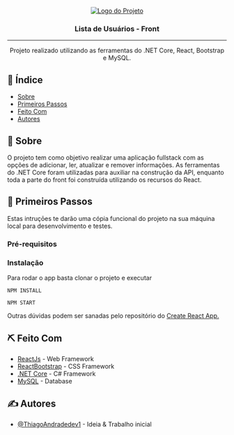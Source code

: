 <p align="center">
  <a href="" rel="noopener">
 <img src="https://user-images.githubusercontent.com/63686057/92182624-81ab3000-ee22-11ea-98ba-fbe3ecef56b3.png" alt="Logo do Projeto"></a>
</p>

<h3 align="center">Lista de Usuários - Front</h3>

---

<p align="center"> Projeto realizado utilizando as ferramentas do .NET Core, React, Bootstrap e MySQL.
    <br> 
</p>

## 📝 Índice

- [Sobre](#sobre)
- [Primeiros Passos](#primeiros_passos)
- [Feito Com](#feito_com)
- [Autores](#autores)

## 🧐 Sobre <a name = "sobre"></a>

O projeto tem como objetivo realizar uma aplicação fullstack com as opções de adicionar, ler, atualizar e remover informações. As ferramentas do .NET Core foram utilizadas para auxiliar na construção da API, enquanto toda a parte do front foi construída utilizando os recursos do React.

## 🏁 Primeiros Passos <a name = "primeiros_passos"></a>

Estas intruçōes te darão uma cópia funcional do projeto na sua máquina local para desenvolvimento e testes.

### Pré-requisitos

### Instalação

Para rodar o app basta clonar o projeto e executar

```
NPM INSTALL
```

```
NPM START
```

Outras dúvidas podem ser sanadas pelo repositório do [Create React App.](https://github.com/facebook/create-react-app)

## ⛏️ Feito Com <a name = "feito_com"></a>

- [ReactJs](https://reactjs.org) - Web Framework
- [ReactBootstrap](https://react-bootstrap.github.io/) - CSS Framework
- [.NET Core](https://www.mysql.com/) - C# Framework
- [MySQL](https://www.mysql.com/) - Database

## ✍️ Autores <a name = "autores"></a>

- [@ThiagoAndradedev1](https://github.com/ThiagoAndradedev1) - Ideia & Trabalho inicial
